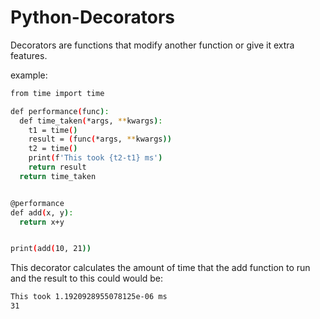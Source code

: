 # Python-Decorators

Decorators are functions that modify another function or give it extra features.

example:

```bash
from time import time

def performance(func):
  def time_taken(*args, **kwargs):
    t1 = time()
    result = (func(*args, **kwargs))
    t2 = time()
    print(f'This took {t2-t1} ms')
    return result
  return time_taken


@performance
def add(x, y):
  return x+y


print(add(10, 21))
```

This decorator calculates the amount of time that the add function to run and the result to this could would be:

```bash
This took 1.1920928955078125e-06 ms
31
```
